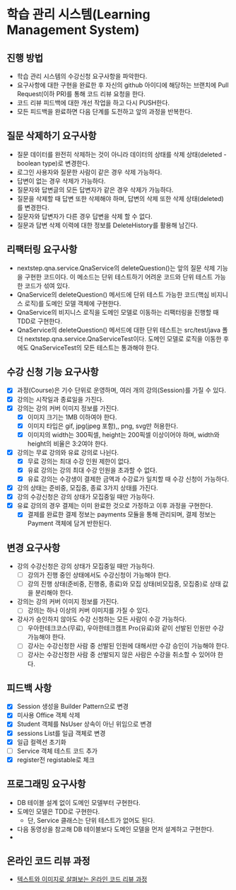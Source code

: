 # 학습 관리 시스템(Learning Management System)
## 진행 방법
* 학습 관리 시스템의 수강신청 요구사항을 파악한다.
* 요구사항에 대한 구현을 완료한 후 자신의 github 아이디에 해당하는 브랜치에 Pull Request(이하 PR)를 통해 코드 리뷰 요청을 한다.
* 코드 리뷰 피드백에 대한 개선 작업을 하고 다시 PUSH한다.
* 모든 피드백을 완료하면 다음 단계를 도전하고 앞의 과정을 반복한다.

## 질문 삭제하기 요구사항
- 질문 데이터를 완전히 삭제하는 것이 아니라 데이터의 상태를 삭제 상태(deleted - boolean type)로 변경한다.
- 로그인 사용자와 질문한 사람이 같은 경우 삭제 가능하다.
- 답변이 없는 경우 삭제가 가능하다.
- 질문자와 답변글의 모든 답변자가 같은 경우 삭제가 가능하다.
- 질문을 삭제할 때 답변 또한 삭제해야 하며, 답변의 삭제 또한 삭제 상태(deleted)를 변경한다.
- 질문자와 답변자가 다른 경우 답변을 삭제 할 수 없다.
- 질문과 답변 삭제 이력에 대한 정보를 DeleteHistory를 활용해 남긴다.

## 리팩터링 요구사항
- nextstep.qna.service.QnaService의 deleteQuestion()는 앞의 질문 삭제 기능을 구현한 코드이다. 이 메소드는 단위 테스트하기 어려운 코드와 단위 테스트 가능한 코드가 섞여 있다.
- QnaService의 deleteQuestion() 메서드에 단위 테스트 가능한 코드(핵심 비지니스 로직)를 도메인 모델 객체에 구현한다.
- QnaService의 비지니스 로직을 도메인 모델로 이동하는 리팩터링을 진행할 때 TDD로 구현한다.
- QnaService의 deleteQuestion() 메서드에 대한 단위 테스트는 src/test/java 폴더 nextstep.qna.service.QnaServiceTest이다. 도메인 모델로 로직을 이동한 후에도 QnaServiceTest의 모든 테스트는 통과해야 한다.

## 수강 신청 기능 요구사항
- [x] 과정(Course)은 기수 단위로 운영하며, 여러 개의 강의(Session)를 가질 수 있다.
- [x] 강의는 시작일과 종료일을 가진다.
- [x] 강의는 강의 커버 이미지 정보를 가진다.
  - [x] 이미지 크기는 1MB 이하여야 한다.
  - [x] 이미지 타입은 gif, jpg(jpeg 포함),, png, svg만 허용한다.
  - [X] 이미지의 width는 300픽셀, height는 200픽셀 이상이어야 하며, width와 height의 비율은 3:2여야 한다.
- [x] 강의는 무료 강의와 유료 강의로 나뉜다.
  - [x] 무료 강의는 최대 수강 인원 제한이 없다.
  - [x] 유료 강의는 강의 최대 수강 인원을 초과할 수 없다.
  - [x] 유료 강의는 수강생이 결제한 금액과 수강료가 일치할 때 수강 신청이 가능하다.
- [x] 강의 상태는 준비중, 모집중, 종료 3가지 상태를 가진다.
- [x] 강의 수강신청은 강의 상태가 모집중일 때만 가능하다.
- [x] 유료 강의의 경우 결제는 이미 완료한 것으로 가정하고 이후 과정을 구현한다.
  - [x] 결제를 완료한 결제 정보는 payments 모듈을 통해 관리되며, 결제 정보는 Payment 객체에 담겨 반한된다.

## 변경 요구사항
- 강의 수강신청은 강의 상태가 모집중일 때만 가능하다.
  - [ ] 강의가 진행 중인 상태에서도 수강신청이 가능해야 한다.
  - [ ] 강의 진행 상태(준비중, 진행중, 종료)와 모집 상태(비모집중, 모집중)로 상태 값을 분리해야 한다.
- 강의는 강의 커버 이미지 정보를 가진다.
  - [ ] 강의는 하나 이상의 커버 이미지를 가질 수 있다.
- 강사가 승인하지 않아도 수강 신청하는 모든 사람이 수강 가능하다.
  - [ ] 우아한테크코스(무료), 우아한테크캠프 Pro(유료)와 같이 선발된 인원만 수강 가능해야 한다.
  - [ ] 강사는 수강신청한 사람 중 선발된 인원에 대해서만 수강 승인이 가능해야 한다.
  - [ ] 강사는 수강신청한 사람 중 선발되지 않은 사람은 수강을 취소할 수 있어야 한다.
## 피드백 사항
- [x] Session 생성을 Builder Pattern으로 변경
- [x] 미사용 Office 객체 삭제
- [x] Student 객체를 NsUser 상속이 아닌 위임으로 변경
- [x] sessions List를 일급 객체로 변경
- [x] 일급 컬렉션 초기화
- [ ] Service 객체 테스트 코드 추가
- [x] register전 registable로 체크

## 프로그래밍 요구사항
- DB 테이블 설계 없이 도메인 모델부터 구현한다.
- 도메인 모델은 TDD로 구현한다.
  - 단, Service 클래스는 단위 테스트가 없어도 된다.
- 다음 동영상을 참고해 DB 테이블보다 도메인 모델을 먼저 설계하고 구현한다.
- 
## 온라인 코드 리뷰 과정
* [텍스트와 이미지로 살펴보는 온라인 코드 리뷰 과정](https://github.com/next-step/nextstep-docs/tree/master/codereview)